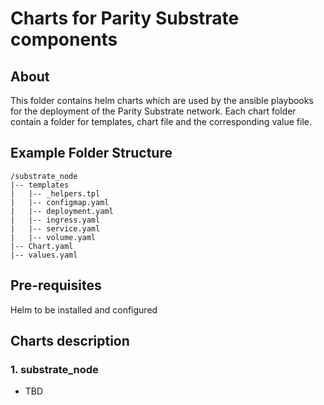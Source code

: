 [//]: # (##############################################################################################)
[//]: # (Copyright Accenture. All Rights Reserved.)
[//]: # (SPDX-License-Identifier: Apache-2.0)
[//]: # (##############################################################################################)

# Charts for Parity Substrate components

## About
This folder contains helm charts which are used by the ansible playbooks for the deployment of the Parity Substrate network. Each chart folder contain a folder for templates, chart file and the corresponding value file. 

## Example Folder Structure ###
```
/substrate_node
|-- templates
|   |-- _helpers.tpl
|   |-- configmap.yaml
|   |-- deployment.yaml
|   |-- ingress.yaml
|   |-- service.yaml
|   |-- volume.yaml
|-- Chart.yaml
|-- values.yaml
```

## Pre-requisites

 Helm to be installed and configured 

## Charts description ##

### 1. substrate_node ###
- TBD